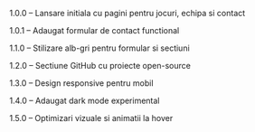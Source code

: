 1.0.0 – Lansare initiala cu pagini pentru jocuri, echipa si contact

1.0.1 – Adaugat formular de contact functional

1.1.0 – Stilizare alb-gri pentru formular si sectiuni

1.2.0 – Sectiune GitHub cu proiecte open-source

1.3.0 – Design responsive pentru mobil

1.4.0 – Adaugat dark mode experimental

1.5.0 – Optimizari vizuale si animatii la hover
